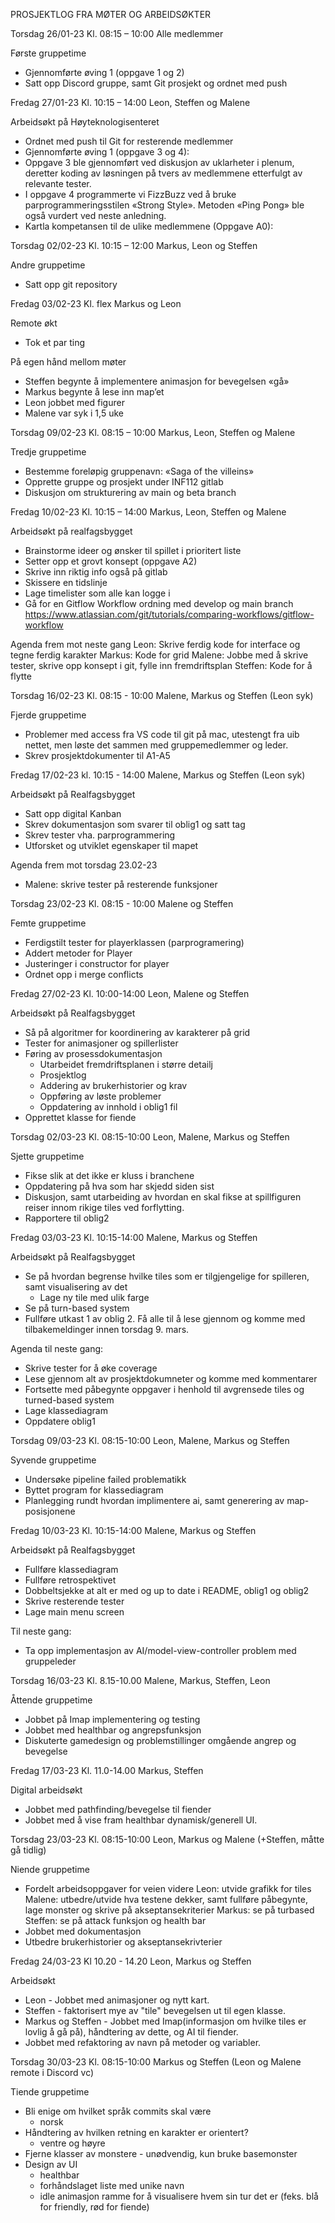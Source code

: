 PROSJEKTLOG FRA MØTER OG ARBEIDSØKTER


Torsdag 26/01-23
Kl. 08:15 – 10:00
Alle medlemmer

Første gruppetime
* Gjennomførte øving 1 (oppgave 1 og 2)
* Satt opp Discord gruppe, samt Git prosjekt og ordnet med push


Fredag 27/01-23
Kl. 10:15 – 14:00
Leon, Steffen og Malene

Arbeidsøkt på Høyteknologisenteret
* Ordnet med push til Git for resterende medlemmer
* Gjennomførte øving 1 (oppgave 3 og 4):
* Oppgave 3 ble gjennomført ved diskusjon av uklarheter i plenum, deretter koding av løsningen på tvers av medlemmene etterfulgt av relevante tester.
* I oppgave 4 programmerte vi FizzBuzz ved å bruke parprogrammeringsstilen «Strong Style». Metoden «Ping Pong» ble også vurdert ved neste anledning.
* Kartla kompetansen til de ulike medlemmene (Oppgave A0):


Torsdag 02/02-23
Kl. 10:15 – 12:00
Markus, Leon og Steffen

Andre gruppetime
* Satt opp git repository



Fredag 03/02-23
Kl. flex
Markus og Leon

Remote økt
* Tok et par ting


På egen hånd mellom møter
* Steffen begynte å implementere animasjon for bevegelsen «gå»
* Markus begynte å lese inn map’et
* Leon jobbet med figurer
* Malene var syk i 1,5 uke


Torsdag 09/02-23
Kl. 08:15 – 10:00
Markus, Leon, Steffen og Malene

Tredje gruppetime
* Bestemme foreløpig gruppenavn: «Saga of the villeins»
* Opprette gruppe og prosjekt under INF112 gitlab
* Diskusjon om strukturering av main og beta branch


Fredag 10/02-23
Kl. 10:15 – 14:00
Markus, Leon, Steffen og Malene

Arbeidsøkt på realfagsbygget
* Brainstorme ideer og ønsker til spillet i prioritert liste
* Setter opp et grovt konsept (oppgave A2)
* Skrive inn riktig info også på gitlab
* Skissere en tidslinje
* Lage timelister som alle kan logge i
* Gå for en Gitflow Workflow ordning med develop og main branch
https://www.atlassian.com/git/tutorials/comparing-workflows/gitflow-workflow


Agenda frem mot neste gang
Leon: Skrive ferdig kode for interface og tegne ferdig karakter
Markus: Kode for grid
Malene: Jobbe med å skrive tester, skrive opp konsept i git, fylle inn fremdriftsplan
Steffen: Kode for å flytte


Torsdag 16/02-23
Kl. 08:15 - 10:00
Malene, Markus og Steffen (Leon syk)

Fjerde gruppetime
* Problemer med access fra VS code til git på mac, utestengt fra uib nettet, men løste det sammen med gruppemedlemmer og leder.
* Skrev prosjektdokumenter til A1-A5


Fredag 17/02-23
kl. 10:15 - 14:00
Malene, Markus og Steffen (Leon syk)

Arbeidsøkt på Realfagsbygget
* Satt opp digital Kanban
* Skrev dokumentasjon som svarer til oblig1 og satt tag
* Skrev tester vha. parprogrammering
* Utforsket og utviklet egenskaper til mapet

Agenda frem mot torsdag 23.02-23
* Malene: skrive tester på resterende funksjoner


Torsdag 23/02-23
Kl. 08:15 - 10:00
Malene og Steffen

Femte gruppetime
* Ferdigstilt tester for playerklassen (parprogramering)
* Addert metoder for Player
* Justeringer i constructor for player
* Ordnet opp i merge conflicts


Fredag 27/02-23
Kl. 10:00-14:00
Leon, Malene og Steffen

Arbeidsøkt på Realfagsbygget
* Så på algoritmer for koordinering av karakterer på grid
* Tester for animasjoner og spillerlister
* Føring av prosessdokumentasjon
  * Utarbeidet fremdriftsplanen i større detailj
  * Prosjektlog
  * Addering av brukerhistorier og krav
  * Oppføring av løste problemer
  * Oppdatering av innhold i oblig1 fil
* Opprettet klasse for fiende


Torsdag 02/03-23
Kl. 08:15-10:00
Leon, Malene, Markus og Steffen

Sjette gruppetime
* Fikse slik at det ikke er kluss i branchene
* Oppdatering på hva som har skjedd siden sist
* Diskusjon, samt utarbeiding av hvordan en skal fikse at spillfiguren reiser innom rikige tiles ved forflytting.
* Rapportere til oblig2


Fredag 03/03-23
Kl. 10:15-14:00
Malene, Markus og Steffen

Arbeidsøkt på Realfagsbygget
* Se på hvordan begrense hvilke tiles som er tilgjengelige for spilleren, samt visualisering av det
  * Lage ny tile med ulik farge
* Se på turn-based system
* Fullføre utkast 1 av oblig 2. Få alle til å lese gjennom og komme med tilbakemeldinger innen torsdag 9. mars.

Agenda til neste gang:
* Skrive tester for å øke coverage
* Lese gjennom alt av prosjektdokumneter og komme med kommentarer
* Fortsette med påbegynte oppgaver i henhold til avgrensede tiles og turned-based system
* Lage klassediagram
* Oppdatere oblig1

Torsdag 09/03-23
Kl. 08:15-10:00
Leon, Malene, Markus og Steffen

Syvende gruppetime
* Undersøke pipeline failed problematikk 
* Byttet program for klassediagram
* Planlegging rundt hvordan implimentere ai, samt generering av map-posisjonene

Fredag 10/03-23
Kl. 10:15-14:00
Malene, Markus og Steffen

Arbeidsøkt på Realfagsbygget
* Fullføre klassediagram
* Fullføre retrospektivet
* Dobbeltsjekke at alt er med og up to date i README, oblig1 og oblig2
* Skrive resterende tester
* Lage main menu screen

Til neste gang:
* Ta opp implementasjon av AI/model-view-controller problem med gruppeleder

Torsdag 16/03-23
Kl. 8.15-10.00
Malene, Markus, Steffen, Leon

Åttende gruppetime
* Jobbet på Imap implementering og testing
* Jobbet med healthbar og angrepsfunksjon
* Diskuterte gamedesign og problemstillinger omgående angrep og bevegelse

Fredag 17/03-23
Kl. 11.0-14.00
Markus, Steffen

Digital arbeidsøkt
* Jobbet med pathfinding/bevegelse til fiender
* Jobbet med å vise fram healthbar dynamisk/generell UI.

Torsdag 23/03-23
Kl. 08:15-10:00
Leon, Markus og Malene (+Steffen, måtte gå tidlig)

Niende gruppetime
* Fordelt arbeidsoppgaver for veien videre
  Leon: utvide grafikk for tiles
  Malene: utbedre/utvide hva testene dekker, samt fullføre påbegynte, lage monster og skrive på akseptansekriterier
  Markus: se på turbased 
  Steffen: se på attack funksjon og health bar
* Jobbet med dokumentasjon
* Utbedre brukerhistorier og akseptansekrivterier

Fredag 24/03-23
Kl 10.20 - 14.20
Leon, Markus og Steffen

Arbeidsøkt
* Leon - Jobbet med animasjoner og nytt kart.
* Steffen - faktorisert mye av "tile" bevegelsen ut til egen klasse.
* Markus og Steffen - Jobbet med Imap(informasjon om hvilke tiles er lovlig å gå på), håndtering av dette, og AI til fiender.
* Jobbet med refaktoring av navn på metoder og variabler.

Torsdag 30/03-23
Kl. 08:15-10:00
Markus og Steffen (Leon og Malene remote i Discord vc)

Tiende gruppetime
* Bli enige om hvilket språk commits skal være 
  - norsk
* Håndtering av hvilken retning en karakter er orientert? 
  - ventre og høyre
* Fjerne klasser av monstere - unødvendig, kun bruke basemonster 
* Design av UI
  - healthbar
  - forhåndslaget liste med unike navn
  - idle animasjon ramme for å visualisere hvem sin tur det er (feks. blå for friendly, rød for fiende)
  